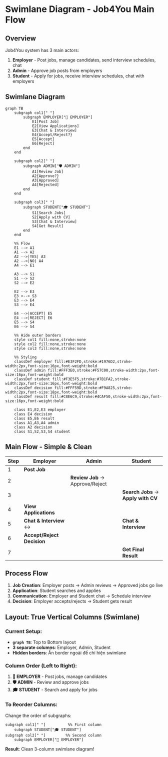 # Swimlane Diagram - Job4You Main Flow

## Overview
Job4You system has 3 main actors:
1. **Employer** - Post jobs, manage candidates, send interview schedules, chat
2. **Admin** - Approve job posts from employers
3. **Student** - Apply for jobs, receive interview schedules, chat with employers

## Swimlane Diagram

```mermaid
graph TB
    subgraph col1[" "]
        subgraph EMPLOYER["👔 EMPLOYER"]
            E1[Post Job]
            E2[View Applications] 
            E3[Chat & Interview]
            E4{Accept/Reject?}
            E5[Accept]
            E6[Reject]
        end
    end
    
    subgraph col2[" "]
        subgraph ADMIN["🛡️ ADMIN"]
            A1[Review Job]
            A2{Approve?}
            A3[Approved]
            A4[Rejected]
        end
    end
    
    subgraph col3[" "]
        subgraph STUDENT["🎓 STUDENT"]
            S1[Search Jobs]
            S2[Apply with CV]
            S3[Chat & Interview]
            S4[Get Result]
        end
    end

    %% Flow
    E1 --> A1
    A1 --> A2
    A2 -->|YES| A3
    A2 -->|NO| A4
    A4 --> E1
    
    A3 --> S1
    S1 --> S2
    S2 --> E2
    
    E2 --> E3
    E3 <--> S3
    E3 --> E4
    S3 --> E4
    
    E4 -->|ACCEPT| E5
    E4 -->|REJECT| E6
    E5 --> S4
    E6 --> S4

    %% Hide outer borders
    style col1 fill:none,stroke:none
    style col2 fill:none,stroke:none
    style col3 fill:none,stroke:none

    %% Styling
    classDef employer fill:#E3F2FD,stroke:#1976D2,stroke-width:2px,font-size:16px,font-weight:bold
    classDef admin fill:#FFF3E0,stroke:#F57C00,stroke-width:2px,font-size:16px,font-weight:bold
    classDef student fill:#F3E5F5,stroke:#7B1FA2,stroke-width:2px,font-size:16px,font-weight:bold
    classDef decision fill:#FFF59D,stroke:#F9A825,stroke-width:2px,font-size:18px,font-weight:bold
    classDef result fill:#C8E6C9,stroke:#4CAF50,stroke-width:2px,font-size:16px,font-weight:bold

    class E1,E2,E3 employer
    class E4 decision
    class E5,E6 result
    class A1,A3,A4 admin
    class A2 decision
    class S1,S2,S3,S4 student
```

## Main Flow - Simple & Clean

| Step | Employer | Admin | Student |
|------|----------|-------|---------|
| 1 | **Post Job** | | |
| 2 | | **Review Job** → Approve/Reject | |
| 3 | | | **Search Jobs** → **Apply with CV** |
| 4 | **View Applications** | | |
| 5 | **Chat & Interview** ↔ | | **Chat & Interview** |
| 6 | **Accept/Reject Decision** | | |
| 7 | | | **Get Final Result** |

## Process Flow

1. **Job Creation**: Employer posts → Admin reviews → Approved jobs go live
2. **Application**: Student searches and applies
3. **Communication**: Employer and Student chat → Schedule interview
4. **Decision**: Employer accepts/rejects → Student gets result

## Layout: True Vertical Columns (Swimlane)

### Current Setup:
- **`graph TB`**: Top to Bottom layout 
- **3 separate columns**: Employer, Admin, Student
- **Hidden borders**: Ẩn border ngoài để chỉ hiện swimlane

### Column Order (Left to Right):
1. **👔 EMPLOYER** - Post jobs, manage candidates
2. **🛡️ ADMIN** - Review and approve jobs  
3. **🎓 STUDENT** - Search and apply for jobs

### To Reorder Columns:
Change the order of subgraphs:
```mermaid
subgraph col1[" "]          %% First column
    subgraph STUDENT["🎓 STUDENT"]
subgraph col2[" "]         %% Second column  
    subgraph EMPLOYER["👔 EMPLOYER"]
```

**Result**: Clean 3-column swimlane diagram!
